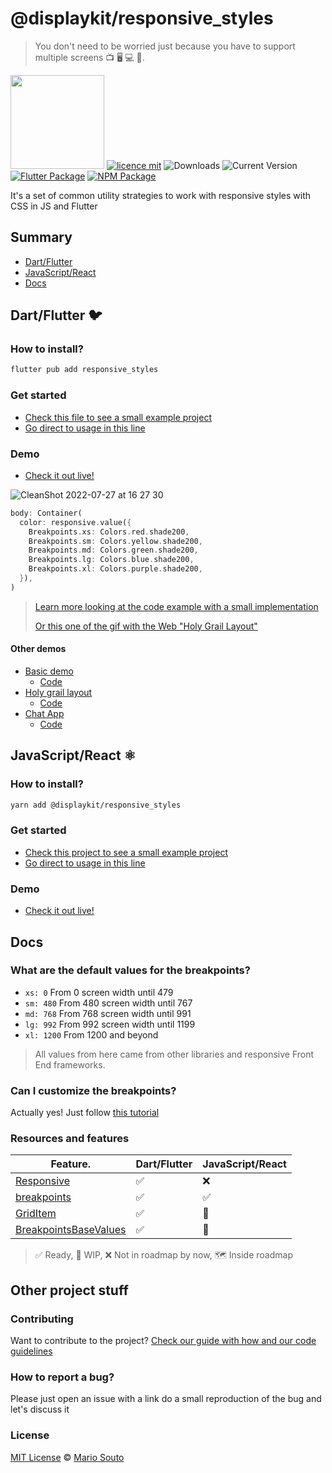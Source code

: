# @displaykit/responsive_styles

> You don't need to be worried just because you have to support multiple screens 📺 🖥 💻 📱.

[<img width="150px" src="https://www.datocms-assets.com/31049/1618983297-powered-by-vercel.svg" />](https://vercel.com/?utm_source=displaykit&utm_campaign=oss)
[![licence mit](https://img.shields.io/badge/licence-MIT-blueviolet.svg)](LICENSE) ![Downloads](https://img.shields.io/npm/dw/@displaykit/responsive_styles?color=orange) ![Current Version](https://img.shields.io/npm/v/@displaykit/responsive_styles?color=success&label=version&cache=1) [![Flutter Package](https://img.shields.io/badge/responsive__styles-fluttter-blue)](https://pub.dev/packages/responsive_styles) [![NPM Package](https://img.shields.io/badge/@displaykit/responsive__styles-npm-red)](https://www.npmjs.com/package/@displaykit/responsive_styles)

It's a set of common utility strategies to work with responsive styles with CSS in JS and Flutter

## Summary
- [Dart/Flutter](#dartflutter-🐦)
- [JavaScript/React](#javascriptreact-⚛)
- [Docs](#docs)

## Dart/Flutter 🐦

### How to install?

```sh
flutter pub add responsive_styles
```

### Get started

- [Check this file to see a small example project](./example/with_flutter_sample/lib/flutter_basic/flutter_basic.dart)
- [Go direct to usage in this line](https://github.com/displaykit/responsive_styles/blob/main/example/with_flutter_sample/lib/flutter_basic/flutter_basic.dart#L43)

### Demo

- [Check it out live!](https://responsive-stylesheet-flutter-demo.vercel.app/#/holy-grail-layout)

![CleanShot 2022-07-27 at 16 27 30](https://user-images.githubusercontent.com/13791385/181355905-6729a384-29a9-40b9-ac8d-caada1ded825.gif)

```dart
body: Container(
  color: responsive.value({
    Breakpoints.xs: Colors.red.shade200,
    Breakpoints.sm: Colors.yellow.shade200,
    Breakpoints.md: Colors.green.shade200,
    Breakpoints.lg: Colors.blue.shade200,
    Breakpoints.xl: Colors.purple.shade200,
  }),
)
```

> [Learn more looking at the code example with a small implementation](./example/with_flutter_sample/lib/flutter_basic/flutter_basic.dart#L43)
>
> [Or this one of the gif with the Web "Holy Grail Layout"](./example/with_flutter_sample/lib/holy-grail-layout.dart)

#### Other demos

- [Basic demo](https://responsive-stylesheet-flutter-demo.vercel.app/#/)
  - [Code](./example/with_flutter_sample/lib/flutter_basic/flutter_basic.dart)
- [Holy grail layout](https://responsive-stylesheet-flutter-demo.vercel.app/#/holy-grail-layout)
  - [Code](./example/with_flutter_sample/lib/holy-grail-layout/holy-grail-layout.dart)
- [Chat App](https://responsive-stylesheet-flutter-demo.vercel.app/#/chat-app)
  - [Code](./example/with_flutter_sample/lib/chat-app-screen/chat-app-screen.dart)

## JavaScript/React ⚛

### How to install?

```sh
yarn add @displaykit/responsive_styles
```

### Get started

- [Check this project to see a small example project](./example/with_react_sample)
- [Go direct to usage in this line](https://github.com/displaykit/responsive_styles/blob/main/example/with_react_sample/pages/index.tsx#L9)

### Demo

- [Check it out live!](https://responsive-stylesheet-react-demo.vercel.app/)

## Docs

### What are the default values for the breakpoints?

- `xs: 0` From 0 screen width until 479
- `sm: 480` From 480 screen width until 767
- `md: 768` From 768 screen width until 991
- `lg: 992` From 992 screen width until 1199
- `xl: 1200` From 1200 and beyond

> All values from here came from other libraries and responsive Front End frameworks.

### Can I customize the breakpoints?

Actually yes! Just follow [this tutorial](./lib/breakpoints/breakpoints.md)

### Resources and features


| Feature.                                                     | Dart/Flutter | JavaScript/React |
| ---                                                          | ---              | ---          |
| [Responsive](./lib/responsive/responsive.md)                 | ✅               | ❌            |
| [breakpoints](./lib/breakpoints/breakpoints.md)              | ✅               | ✅            |
| [GridItem](./lib/grid-item/grid_item.md)                     | ✅               | 🚧            |
| [BreakpointsBaseValues](./lib/breakpoints/breakpoints.md)    | ✅               | 🚧            |

> ✅ Ready, 🚧 WIP, ❌ Not in roadmap by now, 🗺️ Inside roadmap

## Other project stuff

### Contributing

Want to contribute to the project? [Check our guide with how and our code guidelines](CONTRIBUTING.md)

### How to report a bug?

Please just open an issue with a link do a small reproduction of the bug and let's discuss it

### License

[MIT License](license) © [Mario Souto](https://mariosouto.com/)
